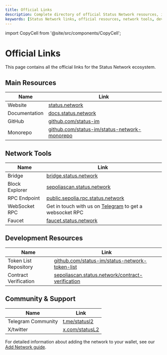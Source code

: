 ```yaml
---
title: Official Links
description: Complete directory of official Status Network resources, including main website, tools, development resources, and community links.
keywords: [Status Network links, official resources, network tools, development resources, community links, blockchain explorer, bridge, faucet]
---
```


import CopyCell from '@site/src/components/CopyCell';

# Official Links

This page contains all the official links for the Status Network ecosystem.

## Main Resources

| Name | Link |
|---|---|
| Website | [status.network](https://status.network) |
| Documentation | [docs.status.network](https://docs.status.network) |
| GitHub | [github.com/status-im](https://github.com/status-im) |
| Monorepo | [github.com/status-im/status-network-monorepo](https://github.com/status-im/status-network-monorepo) |

## Network Tools

| Name | Link |
|---|---|
| Bridge | [bridge.status.network](https://bridge.status.network) <CopyCell text="https://bridge.status.network" ariaLabel="Copy bridge URL" /> |
| Block Explorer | [sepoliascan.status.network](https://sepoliascan.status.network) <CopyCell text="https://sepoliascan.status.network" ariaLabel="Copy block explorer URL" /> |
| RPC Endpoint | [public.sepolia.rpc.status.network](https://public.sepolia.rpc.status.network) <CopyCell text="https://public.sepolia.rpc.status.network" ariaLabel="Copy RPC endpoint URL" /> |
| WebSocket RPC | Get in touch with us on [Telegram](https://t.me/statusl2) to get a websocket RPC |
| Faucet | [faucet.status.network](https://faucet.status.network) <CopyCell text="https://faucet.status.network" ariaLabel="Copy faucet URL" /> |

## Development Resources

| Name | Link |
|---|---|
| Token List Repository | [github.com/status-im/status-network-token-list](https://github.com/status-im/status-network-token-list)  |
| Contract Verification | [sepoliascan.status.network/contract-verification](https://sepoliascan.status.network/contract-verification)  |

## Community & Support

| Name | Link |
|---|---|
| Telegram Community | [t.me/statusl2](https://t.me/statusl2) |
| X/twitter | [x.com/statusL2](https://x.com/statusL2) |

For detailed information about adding the network to your wallet, see our [Add Network guide](/general-info/add-status-network).
